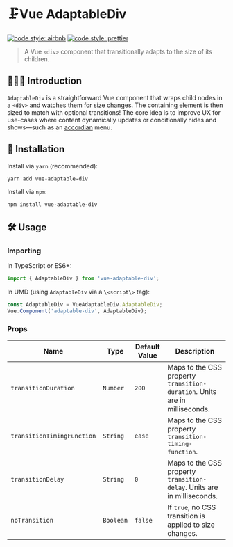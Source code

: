 # 🗜Vue AdaptableDiv

[![code style: airbnb](https://img.shields.io/badge/code%20style-airbnb-blue.svg?style=flat)](https://github.com/airbnb/javascript)
[![code style: prettier](https://img.shields.io/badge/code_style-prettier-ff69b4.svg?style=flat)](https://github.com/prettier/prettier)

> A Vue `<div>` component that transitionally adapts to the size of its children.

## 💁🏼‍♂️ Introduction

`AdaptableDiv` is a straightforward Vue component that wraps child nodes in a `<div>` and watches them for size changes. The containing element is then sized to match with optional transitions! The core idea is to improve UX for use-cases where content dynamically updates or conditionally hides and shows—such as an [accordian](https://en.wikipedia.org/wiki/Accordion_(GUI)) menu.

## 🔗 Installation

Install via `yarn` (recommended):

```sh
yarn add vue-adaptable-div
```

Install via `npm`:

```sh
npm install vue-adaptable-div
```

## 🛠️ Usage

### Importing

In TypeScript or ES6+:

```ts
import { AdaptableDiv } from 'vue-adaptable-div';
```

In UMD (using `AdaptableDiv` via a `\<script\>` tag):

```js
const AdaptableDiv = VueAdaptableDiv.AdaptableDiv;
Vue.Component('adaptable-div', AdaptableDiv);
```

### Props

| Name | Type | Default Value | Description |
| --- | --- | --- | --- |
| `transitionDuration` | `Number` | `200` | Maps to the CSS property `transition-duration`. Units are in milliseconds. |
| `transitionTimingFunction` | `String` | `ease` | Maps to the CSS property `transition-timing-function`. |
| `transitionDelay` | `String` | `0` | Maps to the CSS property `transition-delay`. Units are in milliseconds. |
| `noTransition` | `Boolean` | `false` | If `true`, no CSS transition is applied to size changes. |
